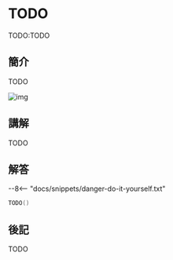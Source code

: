 # TODO

TODO:TODO

## 簡介

TODO

![img](https://imagedelivery.net/cdkaXPuFls5qlrh3GM4hfA/09a77d97-9020-4208-9dcc-0024d0d1f300/public)

## 講解

TODO

## 解答

--8<-- "docs/snippets/danger-do-it-yourself.txt"

```swift linenums="1"
TODO()
```

## 後記

TODO
